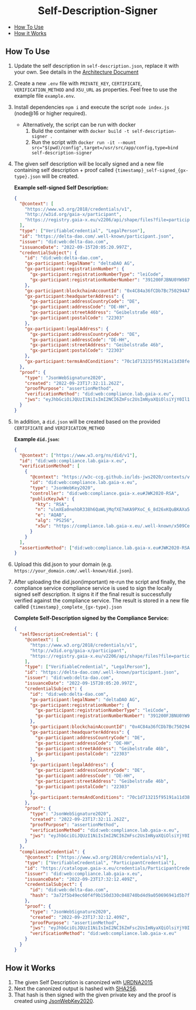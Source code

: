 <h1 align="center"> Self-Description-Signer</h1>

- [How To Use](#how-to-use)
- [How it Works](#how-it-works)

## How To Use

1. Update the self description in `self-description.json`, replace it with your own. See details in the [Architecture Document](https://gaia-x.gitlab.io/policy-rules-committee/trust-framework/participant/)
2. Create a new `.env` file with `PRIVATE_KEY`, `CERTIFICATE`, `VERIFICATION_METHOD` and `X5U_URL` as properties. Feel free to use the example file `example.env`.
3. Install dependencies `npm i` and execute the script `node index.js` (node@16 or higher required).
   - Alternatively, the script can be run with docker
     1. Build the container with `docker build -t self-description-signer .`
     2. Run the script with `docker run -it --mount src="$(pwd)/config",target=/usr/src/app/config,type=bind self-description-signer`
4. The given self description will be locally signed and a new file containing self description + proof called `{timestamp}_self-signed_{gx-type}.json` will be created.

   **Example self-signed Self Description:**

   ```json
   {
     "@context": [
       "https://www.w3.org/2018/credentials/v1",
       "http://w3id.org/gaia-x/participant",
       "https://registry.gaia-x.eu/v2206/api/shape/files?file=participant&type=ttl"
     ],
     "type": ["VerifiableCredential", "LegalPerson"],
     "id": "https://delta-dao.com/.well-known/participant.json",
     "issuer": "did:web:delta-dao.com",
     "issuanceDate": "2022-09-15T20:05:20.997Z",
     "credentialSubject": {
       "id": "did:web:delta-dao.com",
       "gx-participant:legalName": "deltaDAO AG",
       "gx-participant:registrationNumber": {
         "gx-participant:registrationNumberType": "leiCode",
         "gx-participant:registrationNumberNumber": "391200FJBNU0YW987L26"
       },
       "gx-participant:blockchainAccountId": "0x4C84a36fCDb7Bc750294A7f3B5ad5CA8F74C4A52",
       "gx-participant:headquarterAddress": {
         "gx-participant:addressCountryCode": "DE",
         "gx-participant:addressCode": "DE-HH",
         "gx-participant:streetAddress": "Geibelstraße 46b",
         "gx-participant:postalCode": "22303"
       },
       "gx-participant:legalAddress": {
         "gx-participant:addressCountryCode": "DE",
         "gx-participant:addressCode": "DE-HH",
         "gx-participant:streetAddress": "Geibelstraße 46b",
         "gx-participant:postalCode": "22303"
       },
       "gx-participant:termsAndConditions": "70c1d713215f95191a11d38fe2341faed27d19e083917bc8732ca4fea4976700"
     },
     "proof": {
       "type": "JsonWebSignature2020",
       "created": "2022-09-23T17:32:11.262Z",
       "proofPurpose": "assertionMethod",
       "verificationMethod": "did:web:compliance.lab.gaia-x.eu",
       "jws": "eyJhbGciOiJQUzI1NiIsImI2NCI6ZmFsc2UsImNyaXQiOlsiYjY0Il19..L7SO94T8OQgz7XeZVPaMBGqNP4KpCxog7IP2GNa9-lW5drQCglb4bL4phF10xqd1OdVFGWczbDSuEg0umazQWcTUzOG0jJWnHtMqGTAWy3rOcJXUv4C2Gkvq_dmBSy-wXwYPPRmDGWBBok-_o6-sZwMP5uycCyA5-Ss-IMyj08Q7MJ4AxL-iUCyo5dmlKfhL2gtlF1jDpUuBfygTOlaw6lllaNE19k0nkb7XNKGqZ-WRHKlayZI5oZRio6sMr9sLV4mec5ie_xtjgmrRPyQKnR4UgvplXT89jpWoBiCNfQV_ynUpmGJsznaJQxY179pWCRe65dyiF_2EkGgQ-A7f1A"
     }
   }
   ```

5. In addition, a `did.json` will be created based on the provided `CERTIFICATE` and `VERIFICATION_METHOD`

   **Example `did.json`:**

   ```json
   {
     "@context": ["https://www.w3.org/ns/did/v1"],
     "id": "did:web:compliance.lab.gaia-x.eu",
     "verificationMethod": [
       {
         "@context": "https://w3c-ccg.github.io/lds-jws2020/contexts/v1/",
         "id": "did:web:compliance.lab.gaia-x.eu",
         "type": "JsonWebKey2020",
         "controller": "did:web:compliance.gaia-x.eu#JWK2020-RSA",
         "publicKeyJwk": {
           "kty": "RSA",
           "n": "ulmXEa0nehbR338h6QaWLjMqfXE7mKA9PXoC_6_8d26xKQuBKAXa5k0uHhzQfNlAlxO-IpCDgf9cVzxIP-tkkefsjrXc8uvkdKNK6TY9kUxgUnOviiOLpHe88FB5dMTH6KUUGkjiPfq3P0F9fXHDEoQkGSpWui7eD897qSEdXFre_086ns3I8hSVCxoxlW9guXa_sRISIawCKT4UA3ZUKYyjtu0xRy7mRxNFh2wH0iSTQfqf4DWUUThX3S-jeRCRxqOGQdQlZoHym2pynJ1IYiiIOMO9L2IQrQl35kx94LGHiF8r8CRpLrgYXTVd9U17-nglrUmJmryECxW-555ppQ",
           "e": "AQAB",
           "alg": "PS256",
           "x5u": "https://compliance.lab.gaia-x.eu/.well-known/x509CertificateChain.pem"
         }
       }
     ],
     "assertionMethod": ["did:web:compliance.lab.gaia-x.eu#JWK2020-RSA"]
   }
   ```

6. Upload this did.json to your domain (e.g. `https://your_domain.com/.well-known/did.json`).

7. After uploading the did.json(important) re-run the script and finally, the compliance service compliance service is used to sign the locally signed self description. It signs it if the final result is successfully verified against the compliance service. The result is stored in a new file called `{timestamp}_complete_{gx-type}.json`

   **Complete Self-Description signed by the Compliance Service:**

   ```json
   {
     "selfDescriptionCredential": {
       "@context": [
         "https://www.w3.org/2018/credentials/v1",
         "http://w3id.org/gaia-x/participant",
         "https://registry.gaia-x.eu/v2206/api/shape/files?file=participant&type=ttl"
       ],
       "type": ["VerifiableCredential", "LegalPerson"],
       "id": "https://delta-dao.com/.well-known/participant.json",
       "issuer": "did:web:delta-dao.com",
       "issuanceDate": "2022-09-15T20:05:20.997Z",
       "credentialSubject": {
         "id": "did:web:delta-dao.com",
         "gx-participant:legalName": "deltaDAO AG",
         "gx-participant:registrationNumber": {
           "gx-participant:registrationNumberType": "leiCode",
           "gx-participant:registrationNumberNumber": "391200FJBNU0YW987L26"
         },
         "gx-participant:blockchainAccountId": "0x4C84a36fCDb7Bc750294A7f3B5ad5CA8F74C4A52",
         "gx-participant:headquarterAddress": {
           "gx-participant:addressCountryCode": "DE",
           "gx-participant:addressCode": "DE-HH",
           "gx-participant:streetAddress": "Geibelstraße 46b",
           "gx-participant:postalCode": "22303"
         },
         "gx-participant:legalAddress": {
           "gx-participant:addressCountryCode": "DE",
           "gx-participant:addressCode": "DE-HH",
           "gx-participant:streetAddress": "Geibelstraße 46b",
           "gx-participant:postalCode": "22303"
         },
         "gx-participant:termsAndConditions": "70c1d713215f95191a11d38fe2341faed27d19e083917bc8732ca4fea4976700"
       },
       "proof": {
         "type": "JsonWebSignature2020",
         "created": "2022-09-23T17:32:11.262Z",
         "proofPurpose": "assertionMethod",
         "verificationMethod": "did:web:compliance.lab.gaia-x.eu",
         "jws": "eyJhbGciOiJQUzI1NiIsImI2NCI6ZmFsc2UsImNyaXQiOlsiYjY0Il19..L7SO94T8OQgz7XeZVPaMBGqNP4KpCxog7IP2GNa9-lW5drQCglb4bL4phF10xqd1OdVFGWczbDSuEg0umazQWcTUzOG0jJWnHtMqGTAWy3rOcJXUv4C2Gkvq_dmBSy-wXwYPPRmDGWBBok-_o6-sZwMP5uycCyA5-Ss-IMyj08Q7MJ4AxL-iUCyo5dmlKfhL2gtlF1jDpUuBfygTOlaw6lllaNE19k0nkb7XNKGqZ-WRHKlayZI5oZRio6sMr9sLV4mec5ie_xtjgmrRPyQKnR4UgvplXT89jpWoBiCNfQV_ynUpmGJsznaJQxY179pWCRe65dyiF_2EkGgQ-A7f1A"
       }
     },
     "complianceCredential": {
       "@context": ["https://www.w3.org/2018/credentials/v1"],
       "type": ["VerifiableCredential", "ParticipantCredential"],
       "id": "https://catalogue.gaia-x.eu/credentials/ParticipantCredential/1663954332409",
       "issuer": "did:web:compliance.lab.gaia-x.eu",
       "issuanceDate": "2022-09-23T17:32:12.409Z",
       "credentialSubject": {
         "id": "did:web:delta-dao.com",
         "hash": "3a72f5b49ec60f4f9b150d330c048740bd4d9a050696941d5b7f638e75088dcb"
       },
       "proof": {
         "type": "JsonWebSignature2020",
         "created": "2022-09-23T17:32:12.409Z",
         "proofPurpose": "assertionMethod",
         "jws": "eyJhbGciOiJQUzI1NiIsImI2NCI6ZmFsc2UsImNyaXQiOlsiYjY0Il19..I5sUraPpKC0pxPTPOARnwK-Ijiepx7UlCogprnKkTyT5xAI0JRrftqCZSZJyXfbDpWzTYGMaticOrfutv8Mxah_J5OgSoWX4rKs7CMR2q97FOOJjUeIYe4mKRL1V9WjgtXc_ire-Hyuz6KTanuUxDo3mog9tmumhjUcokGCmHoDXY-UaoleOWqgTaibEX0vajH0-3SCaTiGLIwwKYXjkxC5McV_j6cWhCGOWOe7Y6JMzNCu1SWO6d6pfvetq5DdoOAn4_LqMwL2Q6nEEN3ulZynaTD8kiB0swcCjUKoBtudtbF8VdCnFu7Jv4UI0zFpY4GdWpzgQYFO_YYxawpUcMA",
         "verificationMethod": "did:web:compliance.lab.gaia-x.eu"
       }
     }
   }
   ```

## How it Works

1. The given Self Description is canonized with [URDNA2015](https://json-ld.github.io/rdf-dataset-canonicalization/spec/)
2. Next the canonized output is hashed with [SHA256](https://json-ld.github.io/rdf-dataset-canonicalization/spec/#dfn-hash-algorithm).
3. That hash is then signed with the given private key and the proof is created using [JsonWebKey2020](https://w3c-ccg.github.io/lds-jws2020/#json-web-signature-2020).
